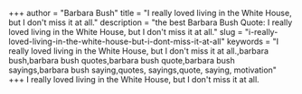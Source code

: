 +++
author = "Barbara Bush"
title = "I really loved living in the White House, but I don't miss it at all."
description = "the best Barbara Bush Quote: I really loved living in the White House, but I don't miss it at all."
slug = "i-really-loved-living-in-the-white-house-but-i-dont-miss-it-at-all"
keywords = "I really loved living in the White House, but I don't miss it at all.,barbara bush,barbara bush quotes,barbara bush quote,barbara bush sayings,barbara bush saying,quotes, sayings,quote, saying, motivation"
+++
I really loved living in the White House, but I don't miss it at all.
